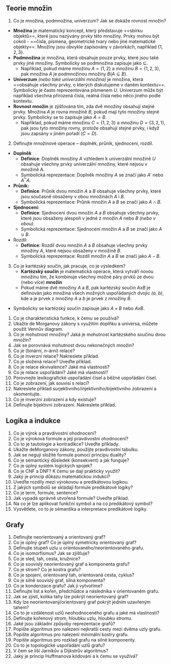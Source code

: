 ## Teorie množin
1. Co je množina, podmnožina, univerzum? Jak se dokáže rovnost množin?
- **Množina** je matematický koncept, který představuje ==sbírku objektů==, které jsou nazývány prvky této množiny. Prvky mohou být cokoli - ==čísla, písmena, geometrické tvary nebo jiné matematické objekty==. Množiny jsou obvykle zapisovány v závorkách, například $\{1, 2, 3\}$.
- **Podmnožina** je množina, která obsahuje pouze prvky, které jsou také prvky jiné množiny. Symbolicky se podmnožina zapisuje jako $⊆$. 
	- Například, pokud máme množinu $A = \{1, 2\}$ a množinu $B = \{1, 2, 3\}$, pak množina $A$ je podmnožinou množiny $B (A ⊆ B)$.
- **Univerzum** *(nebo také univerzální množina)* je množina, která ==obsahuje všechny prvky, o kterých diskutujeme v daném kontextu==. Symbolicky je často reprezentována písmenem $U$. Univerzum může být například všechna přirozená čísla, reálná čísla nebo něco jiného podle kontextu.
- **Rovnost množin** je zjišťována tím, zda dvě množiny obsahují stejné prvky. Množina $A$ je rovna množině $B$, pokud mají tyto množiny stejné prvky. Symbolicky se to zapisuje jako $A = B$. 
	- Například, pokud máme množinu $C = \{1, 2, 3\}$ a množinu $D = \{3, 2, 1\}$, pak jsou tyto množiny rovny, protože obsahují stejné prvky, i když jsou zapsány v jiném pořadí ($C = D$).
2. Definujte množinové operace – doplněk, průnik, sjednocení, rozdíl.
- **Doplněk** 
    - **Definice**: Doplněk množiny $A$ vzhledem k univerzální množině $U$ obsahuje všechny prvky univerzální množiny, které nejsou v množině A.
    - Symbolická reprezentace: Doplněk množiny $A$ se značí jako $A'$ nebo $A‾A$.
- **Průnik:**
    - **Definice**: Průnik dvou množin $A$ a $B$ obsahuje všechny prvky, které jsou současně obsaženy v obou množinách $A$ i $B$.
    - Symbolická reprezentace: Průnik množin $A$ a $B$ se značí jako $A ∩ B$.
- **Sjednocení:**
    - **Definice**: Sjednocení dvou množin $A$ a $B$ obsahuje všechny prvky, které jsou obsaženy alespoň v jedné z množin $A$ nebo $B$ *(nebo v obou)*.
    - Symbolická reprezentace: Sjednocení množin $A$ a $B$ se značí jako $A$ $∪$ $B$.
- Rozdíl: 
    - **Definice**: Rozdíl dvou množin $A$ a $B$ obsahuje všechny prvky množiny $A$, které nejsou obsaženy v množině $B$.
    - Symbolická reprezentace: Rozdíl množin $A$ a $B$ se značí jako $A - B$.
3. Co je kartézský součin, jak pracuje, co je výsledkem?
   - **Kartézský součin** je matematická operace, která vytváří novou množinu tím, že kombinuje všechny možné páry prvků ze dvou (nebo více) **množin**
   - Pokud máme dvě množiny $A$ a $B$, pak kartézský součin $A x B$ je definován jako množina všech možných uspořádaných dvojic *(a, b)*, kde a je prvek z množiny $A$ a $b$ je prvek z množiny $B$.
  - Symbolicky se kartézský součin zapisuje jako $A×B$ nebo $A x B$.
1. Co je charakteristická funkce, k čemu se používá?
2. Ukažte de Morganovy zákony s využitím doplňku a universa, můžete použít Vennův diagram.
3. Co je mohutnost množiny? Jaká je mohutnost kartézského součinu dvou množin?
4. Jak se porovnává mohutnost dvou nekonečných množin?
5. Co je (binární, n-ární) relace?
6. Co je inverzní relace? Nakreslete příklad.
7. Co je složená relace? Uveďte příklad.
8. Co je relace ekvivalence? Jaké má vlastnosti?
9. Co je relace uspořádání? Jaké má vlastnosti?
10.  Porovnejte lexikografické uspořádání čísel a běžné uspořádání čísel. 
11. Co je zobrazení, jak souvisí s relací?
12. Nakreslete příklad surjektivního/injektivního/bijektivního zobrazení a okomentujte.
13. Co je inverzní zobrazení a kdy existuje?
14. Definujte bijektivní zobrazení. Nakreslete příklad.

## Logika a indukce
1. Co je výrok a pravdivostní ohodnocení?
2. Co je výroková formule a její pravdivostní ohodnocení?
3. Co to je tautologie a kontradikce? Uveďte příklady.
4. Ukažte deMorganovy zákony, použijte pravdivostní tabulku.
5. Jak se negují složité formule pomocí principu duality?
6. Co je sémantický důsledek (konsekvent) a jak funguje?
7. Co je úplný systém logických spojek?
8. Co je CNF a DNF? K čemu se dají prakticky využít?
9. Jaký je princip důkazu matematickou indukcí?
10. Uveďte rozdíly mezi výrokovou a predikátovou logikou.
11. Z jakých symbolů se skládají formule predikátové logiky?
12. Co je term, formule, sentence?
13. Jak vypadá správně utvořená formule? Uveďte příklad.
14. Na co je lze aplikovat funkční symbol a na co predikátový symbol?
15. Vysvětlete, co to je sémantika a interpretace predikátové logiky.

## Grafy
1. Definujte neorientovaný a orientovaný graf?
2. Co je úplný graf? Co je úplný symetricky orientovaný graf?
3. Definujte stupeň uzlu u orientovaného/neorientovaného grafu.
4. Co je isomorfismus? Jak se zjišťuje?
5. Co je sled, tah, cesta, kružnice?
6. Co je souvislý neorientovaný graf a komponenta grafu?
7. Co je strom? Co je kostra grafu?
8. Co je spojení, orientovaný tah, orientovaná cesta, cyklus?
9. Co je silně souvislý graf, silná komponenta?
10. Co je kondenzace grafu? Jak ji vytvoříme?
11. Definujte list a kořen, předchůdce a následníka v orientovaném grafu.
12. Jak se zjistí, kolika tahy lze pokrýt neorientovaný graf?
13. Kdy lze neorientovaný/orientovaný graf pokrýt jedním uzavřeným tahem?
14. Co to je vzdálenost uzlů neohodnoceného grafu a jaké má vlastnosti?
15. Definujte kořenový strom, hloubku uzlu, hloubku stromu.
16. Jaké jsou základní způsoby reprezentace grafů?
17. Popište algoritmus pro nalezení nejkratší cesty mezi dvěma uzly grafu.
18. Popište algoritmus pro nalezení minimální kostry grafu.
19. Popište algoritmus pro rozklad grafu na silné komponenty.
20. Co to je topologické uspořádání uzlů grafu?
21. V čem se liší Jarníkův a Dijkstrův algoritmus?
22. Jaký je princip Huffmanova kódování a k čemu se využívá?